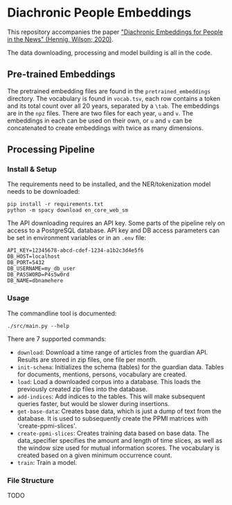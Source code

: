 # Diachronic People Embeddings

This repository accompanies the paper ["Diachronic Embeddings for
People in the News" (Hennig, Wilson;
2020)](https://www.aclweb.org/anthology/2020.nlpcss-1.19.pdf).

The data downloading, processing and model building is all in the
code.

## Pre-trained Embeddings

The pretrained embedding files are found in the
`pretrained_embeddings` directory.  The vocabulary is found in
`vocab.tsv`, each row contains a token and its total count over all 20
years, separated by a `\tab`.  The embeddings are in the `npz` files.
There are two files for each year, `u` and `v`.  The embeddings in
each can be used on their own, or `u` and `v` can be concatenated to
create embeddings with twice as many dimensions.

## Processing Pipeline

### Install & Setup

The requirements need to be installed, and the NER/tokenization model
needs to be downloaded:

    pip install -r requirements.txt
    python -m spacy download en_core_web_sm
    
The API downloading requires an API key.  Some parts of the pipeline
rely on access to a PostgreSQL database.  API key and DB access
parameters can be set in environment variables or in an `.env` file:

    API_KEY=12345678-abcd-cdef-1234-a1b2c3d4e5f6
    DB_HOST=localhost
    DB_PORT=5432
    DB_USERNAME=my_db_user
    DB_PASSWORD=P4s5w0rd
    DB_NAME=dbnamehere

### Usage

The commandline tool is documented:

    ./src/main.py --help
    
There are 7 supported commands:

- `download`: Download a time range of articles from the guardian
   API. Results are stored in zip files, one file per month.
- `init-schema`: Initializes the schema (tables) for the guardian
  data. Tables for documents, mentions, persons, vocabulary are
  created.
- `load`: Load a downloaded corpus into a database. This loads the
  previously created zip files into the database.
- `add-indices`: Add indices to the tables. This will make subsequent
  queries faster, but would be slower during insertions.
- `get-base-data`: Creates base data, which is just a dump of text
  from the database. It is used to subsequently create the PPMI
  matrices with 'create-ppmi-slices'.
- `create-ppmi-slices`: Creates training data based on base data. The
  data_specifier specifies the amount and length of time slices, as
  well as the window size used for mutual information scores. The
  vocabulary is created based on a given minimum occurrence count.
- `train`: Train a model.

### File Structure

TODO





